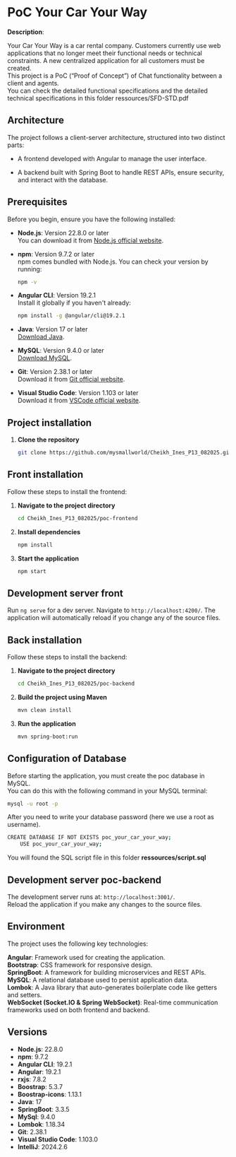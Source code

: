 # PoC Your Car Your Way  

**Description**:  

Your Car Your Way is a car rental company. Customers currently use web applications that no longer meet their functional needs or technical constraints.
A new centralized application for all customers must be created.  
This project is a PoC (“Proof of Concept”) of Chat functionality between a client and agents.  
You can check the detailed functional specifications and the detailed technical specifications in this folder ressources/SFD-STD.pdf

## Architecture

The project follows a client-server architecture, structured into two distinct parts:

- A frontend developed with Angular to manage the user interface.

- A backend built with Spring Boot to handle REST APIs, ensure security, and interact with the database.

## Prerequisites

Before you begin, ensure you have the following installed:

- **Node.js**: Version 22.8.0 or later  
  You can download it from [Node.js official website](https://nodejs.org/).

- **npm**: Version 9.7.2 or later  
  npm comes bundled with Node.js. You can check your version by running:
  ```bash
  npm -v
  ```

- **Angular CLI**: Version 19.2.1  
  Install it globally if you haven't already:
  ```bash
  npm install -g @angular/cli@19.2.1
  ```

- **Java**: Version 17 or later  
  [Download Java](https://www.oracle.com/java/technologies/javase-downloads.html).

- **MySQL**: Version 9.4.0 or later  
  [Download MySQL](https://www.jetbrains.com/idea/).

- **Git**: Version 2.38.1 or later  
  Download it from [Git official website](https://git-scm.com/).

- **Visual Studio Code**: Version 1.103 or later  
  Download it from [VSCode official website](https://code.visualstudio.com/).

## Project installation 

1. **Clone the repository**
   ```bash
   git clone https://github.com/mysmallworld/Cheikh_Ines_P13_082025.git
   ```

## Front installation

Follow these steps to install the frontend:

1. **Navigate to the project directory**
   ```bash
   cd Cheikh_Ines_P13_082025/poc-frontend
   ```

2. **Install dependencies**
   ```bash
   npm install
   ```

3. **Start the application**
   ```bash
   npm start
   ```

## Development server front

Run `ng serve` for a dev server. Navigate to `http://localhost:4200/`. The application will automatically reload if you change any of the source files.

## Back installation

Follow these steps to install the backend:

1. **Navigate to the project directory**
   ```bash
   cd Cheikh_Ines_P13_082025/poc-backend
   ```

2. **Build the project using Maven**
   ```bash
   mvn clean install
   ```

3. **Run the application**
   ```bash
   mvn spring-boot:run
   ```

## **Configuration of Database**
Before starting the application, you must create the poc database in MySQL.   
You can do this with the following command in your MySQL terminal:  

```bash
mysql -u root -p
```
After you need to write your database password (here we use a root as username).

```bash
CREATE DATABASE IF NOT EXISTS poc_your_car_your_way;
    USE poc_your_car_your_way;
```

You will found the SQL script file in this folder **ressources/script.sql**

## Development server poc-backend
The development server runs at: `http://localhost:3001/`.  
Reload the application if you make any changes to the source files.

## Environment  
 
The project uses the following key technologies:

**Angular**: Framework used for creating the application.  
**Bootstrap**: CSS framework for responsive design.  
**SpringBoot**: A framework for building microservices and REST APIs.  
**MySQL**: A relational database used to persist application data.   
**Lombok**: A Java library that auto-generates boilerplate code like getters and setters.   
**WebSocket (Socket.IO & Spring WebSocket)**: Real-time communication frameworks used on both frontend and backend.

## Versions  

- **Node.js**: 22.8.0
- **npm**: 9.7.2
- **Angular CLI**: 19.2.1
- **Angular**: 19.2.1
- **rxjs**: 7.8.2
- **Boostrap**: 5.3.7
- **Boostrap-icons**: 1.13.1
- **Java**: 17
- **SpringBoot**: 3.3.5
- **MySql**: 9.4.0
- **Lombok**: 1.18.34
- **Git**: 2.38.1
- **Visual Studio Code**: 1.103.0
- **IntelliJ**: 2024.2.6
